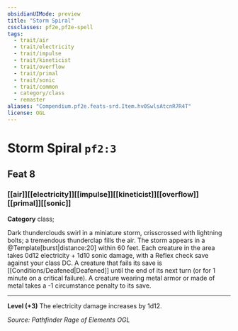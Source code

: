 ```yaml
---
obsidianUIMode: preview
title: "Storm Spiral"
cssclasses: pf2e,pf2e-spell
tags:
  - trait/air
  - trait/electricity
  - trait/impulse
  - trait/kineticist
  - trait/overflow
  - trait/primal
  - trait/sonic
  - trait/common
  - category/class
  - remaster
aliases: "Compendium.pf2e.feats-srd.Item.hv0SwlsAtcnR7R4T"
license: OGL
---
```

# Storm Spiral `pf2:3`
## Feat 8
### [[air]][[electricity]][[impulse]][[kineticist]][[overflow]][[primal]][[sonic]]

**Category** class; 




Dark thunderclouds swirl in a miniature storm, crisscrossed with lightning bolts; a tremendous thunderclap fills the air. The storm appears in a @Template\[burst|distance:20\] within 60 feet. Each creature in the area takes 0d12 electricity + 1d10 sonic damage, with a Reflex check save against your class DC. A creature that fails its save is [[Conditions/Deafened|Deafened]] until the end of its next turn (or for 1 minute on a critical failure). A creature wearing metal armor or made of metal takes a -1 circumstance penalty to its save.

* * *

**Level (+3)** The electricity damage increases by 1d12.

*Source: Pathfinder Rage of Elements*
*OGL*